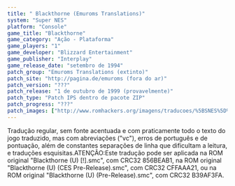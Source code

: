 ```yaml
---
title: " Blackthorne (Emuroms Translations)"
system: "Super NES"
platform: "Console"
game_title: "Blackthorne"
game_category: "Ação - Plataforma"
game_players: "1"
game_developer: "Blizzard Entertainment"
game_publisher: "Interplay"
game_release_date: "setembro de 1994"
patch_group: "Emuroms Translations (extinto)"
patch_site: "http://pagina.de/emuroms (fora do ar)"
patch_version: "???"
patch_release: "1 de outubro de 1999 (provavelmente)"
patch_type: "Patch IPS dentro de pacote ZIP"
patch_progress: "???"
patch_images: ["http://www.romhackers.org/imagens/traducoes/%5BSNES%5D%20Blackthorne%20-%20Emuroms%20-%201.png","http://www.romhackers.org/imagens/traducoes/%5BSNES%5D%20Blackthorne%20-%20Emuroms%20-%202.png","http://www.romhackers.org/imagens/traducoes/%5BSNES%5D%20Blackthorne%20-%20Emuroms%20-%203.png"]
---
```

Tradução regular, sem fonte acentuada e com praticamente todo o texto do jogo traduzido, mas com abreviações ("vc"), erros de português e de pontuação, além de constantes separações de linha que dificultam a leitura, e traduções esquisitas.ATENÇÃO:Este tradução pode ser aplicada na ROM original "Blackthorne (U) [!].smc", com CRC32 856BEAB1, na ROM original "Blackthorne (U) (CES Pre-Release).smc", com CRC32 CFFAAA21, ou na ROM original "Blackthorne (U) (Pre-Release).smc", com CRC32 B39AF3FA.